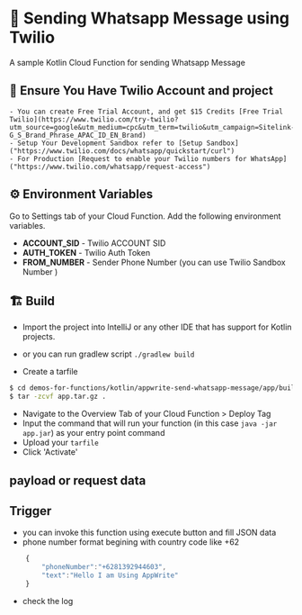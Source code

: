 # 📲 Sending Whatsapp Message using Twilio
A sample Kotlin Cloud Function for sending Whatsapp Message

## 🚨 Ensure You Have Twilio Account and project
    - You can create Free Trial Account, and get $15 Credits [Free Trial Twilio](https://www.twilio.com/try-twilio?utm_source=google&utm_medium=cpc&utm_term=twilio&utm_campaign=Sitelink-G_S_Brand_Phrase_APAC_ID_EN_Brand)
    - Setup Your Development Sandbox refer to [Setup Sandbox]("https://www.twilio.com/docs/whatsapp/quickstart/curl")
    - For Production [Request to enable your Twilio numbers for WhatsApp]("https://www.twilio.com/whatsapp/request-access")

## ⚙️ Environment Variables
Go to Settings tab of your Cloud Function. Add the following environment variables.

* **ACCOUNT_SID** - Twilio ACCOUNT SID
* **AUTH_TOKEN** - Twilio Auth Token
* **FROM_NUMBER** - Sender Phone Number (you can use Twilio Sandbox Number )


## 🏗 Build


* Import the project into IntelliJ or any other IDE that has support for Kotlin projects.
* or you can run gradlew script ``` ./gradlew build ```

* Create a tarfile

```bash
$ cd demos-for-functions/kotlin/appwrite-send-whatsapp-message/app/build/libs/
$ tar -zcvf app.tar.gz .
```

* Navigate to the Overview Tab of your Cloud Function > Deploy Tag
* Input the command that will run your function (in this case `java -jar app.jar`) as your entry point command
* Upload your `tarfile`
* Click 'Activate'

## payload or request data


## Trigger
- you can invoke this function using execute button and fill JSON data
-  phone number format begining with country code like +62

```js
    {
        "phoneNumber":"+6281392944603",
        "text":"Hello I am Using AppWrite"
    }
  ```

- check the log


